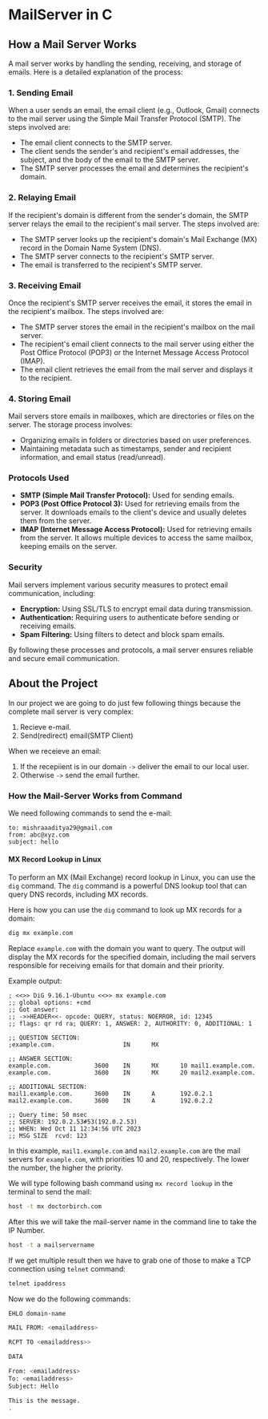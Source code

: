 # MailServer in C

## How a Mail Server Works

A mail server works by handling the sending, receiving, and storage of emails. Here is a detailed explanation of the process:

### 1. Sending Email

When a user sends an email, the email client (e.g., Outlook, Gmail) connects to the mail server using the Simple Mail Transfer Protocol (SMTP). The steps involved are:

- The email client connects to the SMTP server.
- The client sends the sender's and recipient's email addresses, the subject, and the body of the email to the SMTP server.
- The SMTP server processes the email and determines the recipient's domain.

### 2. Relaying Email

If the recipient's domain is different from the sender's domain, the SMTP server relays the email to the recipient's mail server. The steps involved are:

- The SMTP server looks up the recipient's domain's Mail Exchange (MX) record in the Domain Name System (DNS).
- The SMTP server connects to the recipient's SMTP server.
- The email is transferred to the recipient's SMTP server.

### 3. Receiving Email

Once the recipient's SMTP server receives the email, it stores the email in the recipient's mailbox. The steps involved are:

- The SMTP server stores the email in the recipient's mailbox on the mail server.
- The recipient's email client connects to the mail server using either the Post Office Protocol (POP3) or the Internet Message Access Protocol (IMAP).
- The email client retrieves the email from the mail server and displays it to the recipient.

### 4. Storing Email

Mail servers store emails in mailboxes, which are directories or files on the server. The storage process involves:

- Organizing emails in folders or directories based on user preferences.
- Maintaining metadata such as timestamps, sender and recipient information, and email status (read/unread).

### Protocols Used

- **SMTP (Simple Mail Transfer Protocol):** Used for sending emails.
- **POP3 (Post Office Protocol 3):** Used for retrieving emails from the server. It downloads emails to the client's device and usually deletes them from the server.
- **IMAP (Internet Message Access Protocol):** Used for retrieving emails from the server. It allows multiple devices to access the same mailbox, keeping emails on the server.

### Security

Mail servers implement various security measures to protect email communication, including:

- **Encryption:** Using SSL/TLS to encrypt email data during transmission.
- **Authentication:** Requiring users to authenticate before sending or receiving emails.
- **Spam Filtering:** Using filters to detect and block spam emails.

By following these processes and protocols, a mail server ensures reliable and secure email communication.

## About the Project

In our project we are going to do just few following things because the complete mail server is very complex:

1. Recieve e-mail.
2. Send(redirect) email(SMTP Client)

When we receieve an email:

1. If the recepiient is in our domain `->` deliver the email to our local user.
2. Otherwise `->` send the email further.

### How the Mail-Server Works from Command

We need following commands to send the e-mail:

```
to: mishraaaditya29@gmail.com
from: abc@xyz.com
subject: hello
```

#### MX Record Lookup in Linux

To perform an MX (Mail Exchange) record lookup in Linux, you can use the `dig` command. The `dig` command is a powerful DNS lookup tool that can query DNS records, including MX records.

Here is how you can use the `dig` command to look up MX records for a domain:

```sh
dig mx example.com
```

Replace `example.com` with the domain you want to query. The output will display the MX records for the specified domain, including the mail servers responsible for receiving emails for that domain and their priority.

Example output:

```
; <<>> DiG 9.16.1-Ubuntu <<>> mx example.com
;; global options: +cmd
;; Got answer:
;; ->>HEADER<<- opcode: QUERY, status: NOERROR, id: 12345
;; flags: qr rd ra; QUERY: 1, ANSWER: 2, AUTHORITY: 0, ADDITIONAL: 1

;; QUESTION SECTION:
;example.com.                   IN      MX

;; ANSWER SECTION:
example.com.            3600    IN      MX      10 mail1.example.com.
example.com.            3600    IN      MX      20 mail2.example.com.

;; ADDITIONAL SECTION:
mail1.example.com.      3600    IN      A       192.0.2.1
mail2.example.com.      3600    IN      A       192.0.2.2

;; Query time: 50 msec
;; SERVER: 192.0.2.53#53(192.0.2.53)
;; WHEN: Wed Oct 11 12:34:56 UTC 2023
;; MSG SIZE  rcvd: 123
```

In this example, `mail1.example.com` and `mail2.example.com` are the mail servers for `example.com`, with priorities 10 and 20, respectively. The lower the number, the higher the priority.

We will type following bash command using `mx record lookup` in the terminal to send the mail:

```sh
host -t mx doctorbirch.com
```

After this we will take the mail-server name in the command line to take the IP Number.

```sh
host -t a mailservername
```

If we get multiple result then we have to grab one of those to make a TCP connection using `telnet` command:

```sh
telnet ipaddress
```

Now we do the following commands:

```sh
EHLO domain-name

MAIL FROM: <emailaddress>

RCPT TO <emailaddress>>

DATA

From: <emailaddress>
To: <emailaddress>
Subject: Hello

This is the message.
.
```
